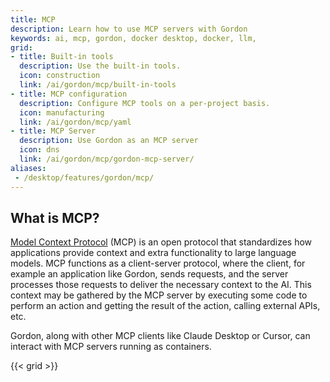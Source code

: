 ```yaml
---
title: MCP
description: Learn how to use MCP servers with Gordon
keywords: ai, mcp, gordon, docker desktop, docker, llm, 
grid:
- title: Built-in tools
  description: Use the built-in tools.
  icon: construction
  link: /ai/gordon/mcp/built-in-tools
- title: MCP configuration
  description: Configure MCP tools on a per-project basis.
  icon: manufacturing
  link: /ai/gordon/mcp/yaml
- title: MCP Server
  description: Use Gordon as an MCP server
  icon: dns
  link: /ai/gordon/mcp/gordon-mcp-server/
aliases:
 - /desktop/features/gordon/mcp/
---
```


## What is MCP?

[Model Context Protocol](https://modelcontextprotocol.io/introduction) (MCP) is
an open protocol that standardizes how applications provide context and extra
functionality to large language models. MCP functions as a client-server
protocol, where the client, for example an application like Gordon, sends
requests, and the server processes those requests to deliver the necessary
context to the AI. This context may be gathered by the MCP server by executing
some code to perform an action and getting the result of the action, calling
external APIs, etc.

Gordon, along with other MCP clients like Claude Desktop or Cursor, can interact
with MCP servers running as containers.

{{< grid >}}
